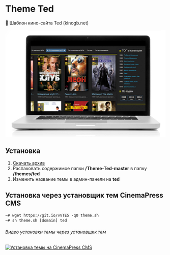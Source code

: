 # Theme Ted
:art: Шаблон кино-сайта Ted (kinogb.net)

![Шаблон кино-сайта Ted (kinogb.net)](https://raw.githubusercontent.com/CinemaPress/Theme-Ted/master/screenshot.jpg "Шаблон кино-сайта Ted (kinogb.net)")

## Установка
1. [Скачать архив](https://github.com/CinemaPress/Theme-Ted/archive/master.zip)
2. Распаковать содержимое папки **/Theme-Ted-master** в папку **/themes/ted**
3. Изменить название темы в админ-панели на **ted**

## Установка через установщик тем CinemaPress CMS
```
~# wget https://git.io/vVTE5 -qO theme.sh
~# sh theme.sh [domain] ted
```
###### Видео установки темы через установщик тем

<a href="https://www.youtube.com/watch?v=A4HQiuEHiJw" target="_blank"><img src="https://cinemapress.org/images/admin/theme_player.png" width="600" alt="Установка темы на CinemaPress CMS"/></a>